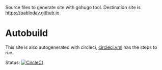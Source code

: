 
Source files to generate site with gohugo tool. 
Destination site is https://pablodav.github.io 

Autobuild
=========

This site is also autogenerated with circleci, [circleci.yml](circleci.yml) has the steps to run. 

Status: 
[![CircleCI](https://circleci.com/gh/pablodav/blog.svg?style=svg)](https://circleci.com/gh/pablodav/blog)


